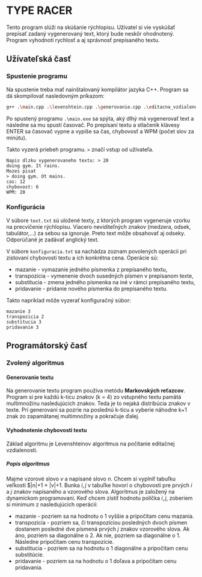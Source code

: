 # TYPE RACER
Tento program slúži na skúšanie rýchlopisu. Užívatel si vie vyskúšať prepísať zadaný vygenerovaný text, ktorý bude neskôr ohodnotený. Program vyhodnotí rychlosť a aj správnosť prepísaného textu. 
## Užívateľská časť

### Spustenie programu
Na spustenie treba mať nainštalovaný kompilátor jazyka C++. Program sa dá skompilovať nasledovným príkazom: 

```bash
g++ .\main.cpp .\levenshtein.cpp .\generovanie.cpp .\editacna_vzdialenost.cpp -o main.exe
```
Po spustený programu `.\main.exe` sa spýta, aký dlhý má vygenerovať text a následne sa mu spustí časovač. Po prepísaní textu a stlačeník klávesy ENTER sa časovač vypne a vypíše sa čas, chybovosť a WPM (počet slov za minútu).

Takto vyzerá priebeh programu. `>` značí vstup od užívateľa. 
```
Napis dlzku vygenerovaneho textu: > 20
doing gym. It rains.
Mozes pisat
> doing gym. Ot mains.
cas: 12
chybovost: 6
WPM: 20
```

### Konfigurácia
V súbore `text.txt` sú uložené texty, z ktorých program vygeneruje vzorku na precvičenie rýchlopisu. Viacero neviditeľných znakov (medzera, odsek, tabulátor,...) za sebou sa ignoruje. Preto text môže obsahovať aj odseky. Odporúčané je zadávať anglický text.

V súbore `konfiguracia.txt` sa nachádza zoznam povolených operácii pri zistovaní chybovosti textu a ich konkrétna cena. Operácie sú:
- mazanie - vymazanie jedného písmenka z prepísaného textu,
- transpozicia - vymenenie dvoch susedných písmen v prepísanom texte,
- substitucia - zmena jedného písmenka na iné v rámci prepísaného textu,
- pridavanie - pridanie nového písmenka do prepísaného textu.

Takto napríklad môže vyzerať konfiguračný súbor:
```
mazanie 3
transpozicia 2
substitucia 3
pridavanie 3
```

## Programátorský časť
### Zvolený algoritmus
#### Generovanie textu
Na generovanie textu program používa metódu **Markovských reťazcov**. Program si pre každú k-ticu znakov (k = 4) zo vstupného textu pamätá multimnožinu nasledujúcich znakov. Teda je to nejaká distribúcia znakov v texte. Pri generovaní sa pozrie na poslednú k-ticu a vyberie náhodne k+1 znak zo zapamätanej multimnožiny a pokračuje ďalej. 

#### Vyhodnotenie chybovosti textu
Základ algoritmu je Levenshteinov algoritmus na počítanie editačnej vzdialenosti. 
##### Popis algoritmus
Majme vzorové slovo $v$ a napísané slovo $n$. Chcem si vyplniť tabuľku veľkosti $|n|+1 × |v|+1. Bunka $i, j$ v tabuľke hovorí o chybovosti pre prvých $i$ a $j$ znakov napísaného a vzorového slova. Algoritmus je založený na dynamickom programovaní. Keď chcem zistiť hodnotu políčka $i,j$, zoberiem si minimum z nasledujúcich operácií:

- mazanie - pozriem sa na hodnotu o 1 vyššie a pripočítam cenu mazania.
- transpozicia - pozriem sa, či transpozíciou posledných dvoch písmen dostanem posledné dve písmená prvých $j$ znakov vzorového slova. Ak áno, pozriem sa diagonálne o 2. Ak nie, pozriem sa diagonálne o 1. Následne pripočítam cenu transpozície. 
- substitucia - pozriem sa na hodnotu o 1 diagonálne a pripočítam cenu substitúcie.
- pridavanie - pozriem sa na hodnotu o 1 doľava a pripočítam cenu pridavania.



